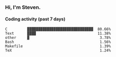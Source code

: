 ### Hi, I'm Steven.

#### Coding activity (past 7 days)
```
C         ▓▓▓▓▓▓▓▓▓▓▓▓▓▓▓▓▓▓▓▓▓▓▓▓▓▓▓▓▓▓  80.66%
Text      ▓▓▓▓                            11.38%
other     ▓                                3.78%
Bash                                       1.56%
Makefile                                   1.39%
TeX                                        1.24%
```
